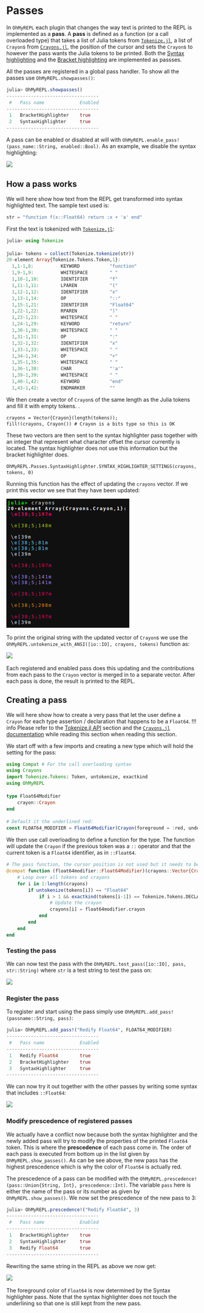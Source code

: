 # Passes

In `OhMyREPL` each plugin that changes the way text is printed to the REPL is implemented as a **pass**. A **pass** is defined as a function (or a call overloaded type) that takes a list of Julia tokens from [`Tokenize.jl`](https://github.com/KristofferC/Tokenize.jl), a list of `Crayon`s from [`Crayons.jl`](https://github.com/KristofferC/Crayons.jl), the position of the cursor and sets the `Crayon`s to however the pass wants the Julia tokens to be printed. Both the [Syntax highlighting](@ref) and the [Bracket highlighting](@ref) are implemented as passses.

All the passes are registered in a global pass handler. To show all the passes use `OhMyREPL.showpasses()`:

```jl
julia> OhMyREPL.showpasses()
----------------------------------
 #   Pass name             Enabled  
----------------------------------
 1   BracketHighlighter    true     
 2   SyntaxHighlighter     true     
----------------------------------
```

A pass can be enabled or disabled at will with `OhMyREPL.enable_pass!(pass_name::String, enabled::Bool)`. As an example, we disable the syntax highlighting:

![](disable_highlight.png)

## How a pass works

We will here show how text from the REPL get transformed into syntax highlighted text. The sample text used is:

```jl
str = "function f(x::Float64) return :x + 'a' end"
```

First the text is tokenized with [`Tokenize.jl`](https://github.com/KristofferC/Tokenize.jl):

```jl
julia> using Tokenize

julia> tokens = collect(Tokenize.tokenize(str))
20-element Array{Tokenize.Tokens.Token,1}:
  1,1-1,8:          KEYWORD           "function"
  1,9-1,9:          WHITESPACE        " "       
  1,10-1,10:        IDENTIFIER        "f"       
  1,11-1,11:        LPAREN            "("       
  1,12-1,12:        IDENTIFIER        "x"       
  1,13-1,14:        OP                "::"      
  1,15-1,21:        IDENTIFIER        "Float64" 
  1,22-1,22:        RPAREN            ")"       
  1,23-1,23:        WHITESPACE        " "       
  1,24-1,29:        KEYWORD           "return"  
  1,30-1,30:        WHITESPACE        " "       
  1,31-1,31:        OP                ":"       
  1,32-1,32:        IDENTIFIER        "x"       
  1,33-1,33:        WHITESPACE        " "       
  1,34-1,34:        OP                "+"       
  1,35-1,35:        WHITESPACE        " "       
  1,36-1,38:        CHAR              "'a'"     
  1,39-1,39:        WHITESPACE        " "       
  1,40-1,42:        KEYWORD           "end"     
  1,43-1,42:        ENDMARKER         "" 
```

We then create a vector of `Crayon`s of the same length as the Julia tokens and fill it with empty tokens. .

```
crayons = Vector{Crayon}(length(tokens));
fill!(crayons, Crayon()) # Crayon is a bits type so this is OK
```

These two vectors are then sent to the syntax highlighter pass together with an integer that represent what character offset the cursor currently is located. The syntax highlighter does not use this information but the bracket highlighter does.

```
OhMyREPL.Passes.SyntaxHighlighter.SYNTAX_HIGHLIGHTER_SETTINGS(crayons, tokens, 0)
```

Running this function has the effect of updating the `crayons` vector. If we print this vector we see that they have been updated:

![](ansitokens_after.png)

To print the original string with the updated vector of `Crayon`s we use the `OhMyREPL.untokenize_with_ANSI([io::IO], crayons, tokens)` function as:

![](print_ansi.png)

Each registered and enabled pass does this updating and the contributions from each pass to the `Crayon` vector is merged in to a separate vector. After each pass is done, the result is printed to the REPL.

## Creating a pass

We will here show how to create a very pass that let the user define a `Crayon` for each type assertion / declaration that happens to be a `Float64`.
!!! info
    Please refer to the [Tokenize.jl API](https://github.com/KristofferC/Tokenize.jl#api) section and the  [`Crayons.jl` documentation](https://github.com/KristofferC/Crayons.jl) while reading this section when reading this section.

We start off with a few imports and creating a new type which will hold the setting for the pass:

```jl
using Compat # For the call overloading syntax
using Crayons
import Tokenize.Tokens: Token, untokenize, exactkind
using OhMyREPL

type Float64Modifier
    crayon::Crayon
end

# Default it the underlined red:
const FLOAT64_MODIFIER = Float64Modifier(Crayon(foreground = :red, underline= true))
```

We then use call overloading to define a function for the type. The function will update the `Crayon` if the previous token was a `::` operator and that the current token is a `Float64` identifier, as in `::Float64`.

```jl
# The pass function, the cursor position is not used but it needs to be given an argument
@compat function (float64modifier::Float64Modifier)(crayons::Vector{Crayon}, tokens::Vector{Token}, cursorpos::Int)
    # Loop over all tokens and crayons
    for i in 1:length(crayons)
        if untokenize(tokens[i]) == "Float64"
            if i > 1 && exactkind(tokens[i-1]) == Tokenize.Tokens.DECLARATION
                # Update the crayon
                crayons[i] = float64modifier.crayon
            end
        end
    end
end
```

### Testing the pass

We can now test the pass with the `OhMyREPL.test_pass([io::IO], pass, str::String)` where `str` is a test string to test the pass on:

![](test_pass.png)

### Register the pass

To register and start using the pass simply use `OhMyREPL.add_pass!(passname::String, pass)`:

```jl
julia> OhMyREPL.add_pass!("Redify Float64", FLOAT64_MODIFIER)
----------------------------------
 #   Pass name             Enabled  
----------------------------------
 1   Redify Float64        true     
 2   BracketHighlighter    true     
 3   SyntaxHighlighter     true     
----------------------------------
```

We can now try it out together with the other passes by writing some syntax that includes `::Float64`:

![](using_pass.png)

### Modify prescedence of registered passes

We actually have a conflict now because both the syntax highlighter and the newly added pass will try to modify the properties of the printed `Float64` token. This is where the **prescedence** of each pass come in. The order of each pass is executed from bottom up in the list given by `OhMyREPL.show_passes()`. As can be see above, the new pass has the highest prescedence which is why the color of `Float64` is actually red.

The prescedence of a pass can be modified with the `OhMyREPL.prescedence!(pass::Union{String, Int}, prescedence::Int)`. The variable `pass` here is either the name of the pass or its number as given by `OhMyREPL.show_passes()`. We now set the prescedence of the new pass to 3:

```jl
julia> OhMyREPL.prescedence!("Redify Float64", 3)
----------------------------------
 #   Pass name             Enabled  
----------------------------------
 1   BracketHighlighter    true     
 2   SyntaxHighlighter     true     
 3   Redify Float64        true     
----------------------------------
```

Rewriting the same string in the REPL as above we now get:

![](lower_presc.png)

The foreground color of `Float64` is now determined by the Syntax highlighter pass. Note that the syntax highlighter does not touch the underlining so that one is still kept from the new pass.
